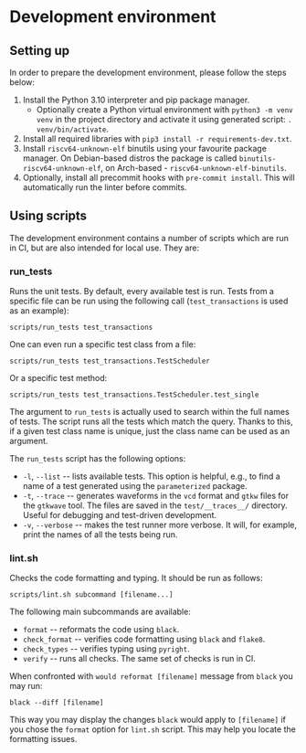 # Development environment

## Setting up

In order to prepare the development environment, please follow the steps below:

1. Install the Python 3.10 interpreter and pip package manager.
    * Optionally create a Python virtual environment with `python3 -m venv venv` in the project directory and activate it using generated script: `. venv/bin/activate`.
2. Install all required libraries with `pip3 install -r requirements-dev.txt`.
3. Install `riscv64-unknown-elf` binutils using your favourite package manager. On Debian-based distros the package is called `binutils-riscv64-unknown-elf`, on Arch-based - `riscv64-unknown-elf-binutils`.
4. Optionally, install all precommit hooks with `pre-commit install`. This will automatically run the linter before commits.

## Using scripts

The development environment contains a number of scripts which are run in CI, but are also intended for local use. They are:

### run\_tests

Runs the unit tests. By default, every available test is run. Tests from a specific file can be run using the following call (`test_transactions` is used as an example):

```
scripts/run_tests test_transactions
```

One can even run a specific test class from a file:

```
scripts/run_tests test_transactions.TestScheduler
```

Or a specific test method:

```
scripts/run_tests test_transactions.TestScheduler.test_single
```

The argument to `run_tests` is actually used to search within the full names of tests. The script runs all the tests which match the query. Thanks to this, if a given test class name is unique, just the class name can be used as an argument.

The `run_tests` script has the following options:

* `-l`, `--list` -- lists available tests. This option is helpful, e.g., to find a name of a test generated using the `parameterized` package.
* `-t`, `--trace` -- generates waveforms in the `vcd` format and `gtkw` files for the `gtkwave` tool. The files are saved in the `test/__traces__/` directory. Useful for debugging and test-driven development.
* `-v`, `--verbose` -- makes the test runner more verbose. It will, for example, print the names of all the tests being run.

### lint.sh

Checks the code formatting and typing. It should be run as follows:

```
scripts/lint.sh subcommand [filename...]
```

The following main subcommands are available:

* `format` -- reformats the code using `black`.
* `check_format` -- verifies code formatting using `black` and `flake8`.
* `check_types` -- verifies typing using `pyright`.
* `verify` -- runs all checks. The same set of checks is run in CI.

When confronted with `would reformat [filename]` message from `black` you may run:

```
black --diff [filename]
```
This way you may display the changes `black` would apply to `[filename]` if you chose the `format` option for `lint.sh` script. This may help you locate the formatting issues.

